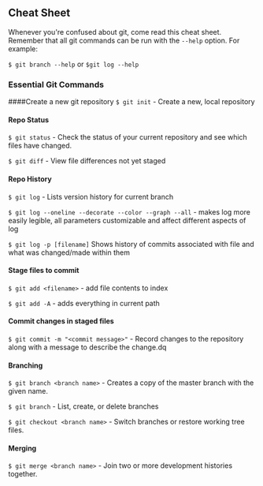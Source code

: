 ## Cheat Sheet

Whenever you're confused about git, come read this cheat sheet. Remember that all git commands can be run with the `--help` option. For example:

`$ git branch --help` or `$git log --help`

### Essential Git Commands

####Create a new git repository
`$ git init` - Create a new, local repository

#### Repo Status
`$ git status` - Check the status of your current repository and see which files have changed.

`$ git diff` - View file differences not yet staged

#### Repo History
`$ git log` - Lists version history for current branch

`$ git log --oneline --decorate --color --graph --all` - makes log more easily legible, all parameters customizable and affect different aspects of log  

`$ git log -p [filename]` Shows history of commits associated with file and what was changed/made within them

#### Stage files to commit
`$ git add <filename>` - add file contents to index

`$ git add -A` - adds everything in current path

#### Commit changes in staged files
`$ git commit -m "<commit message>"` - Record changes to the repository along with a message to describe the change.dq
#### Branching
`$ git branch <branch name>` - Creates a copy of the master branch with the given name.

`$ git branch` - List, create, or delete branches

`$ git checkout <branch name>` - Switch branches or restore working tree files.

#### Merging

`$ git merge <branch name>` - Join two or more development histories together.